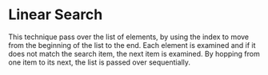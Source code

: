 # Linear Search

This technique pass over the list of elements, by using the index to move from the beginning of the list to the end.
Each element is examined and if it does not match the search item, the next item is examined.
By hopping from one item to its next, the list is passed over sequentially.
